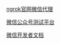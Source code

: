 [ngrok官网微信代理](https://dashboard.ngrok.com/get-started)

[微信公众号测试平台](http://mp.weixin.qq.com/debug/cgi-bin/sandboxinfo?action=showinfo&t=sandbox/index)

[微信开发者文档](https://mp.weixin.qq.com/wiki)
